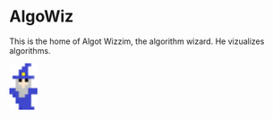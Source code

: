 # AlgoWiz

This is the home of Algot Wizzim, the algorithm wizard. He vizualizes algorithms.

<img style="width: 50px;" src="https://github.com/benester/AlgorithmVisualizer/blob/master/static/favicon.svg"></img>
